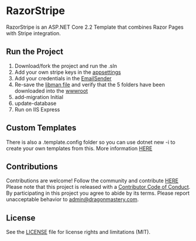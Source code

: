 ﻿# RazorStripe

RazorStripe is an ASP.NET Core 2.2 Template that combines Razor Pages with Stripe integration.

## Run the Project
1. Download/fork the project and run the .sln
2. Add your own stripe keys in the [appsettings](appsettings.json)
3. Add your credentials in the [EmailSender](/Services/EmailSender.cs)
4. Re-save the [libman file](libman.json) and verify that the 5 folders have been downloaded into the [wwwroot](/wwwroot)
5. add-migration Initial
6. update-database
7. Run on IIS Express

## Custom Templates
There is also a .template.config folder so you can use dotnet new -i to create your own templates from this. More information [HERE](https://docs.microsoft.com/en-us/dotnet/core/tools/custom-templates)

## Contributions
Contributions are welcome! Follow the community and contribute [HERE](https://discord.gg/6SAfBMc)
Please note that this project is released with a [Contributor Code of Conduct](CODE_OF_CONDUCT.md). By participating in this project you agree to abide by its terms.
Please report unacceptable behavior to admin@dragonmastery.com.
## License

See the [LICENSE](LICENSE.md) file for license rights and limitations (MIT).
